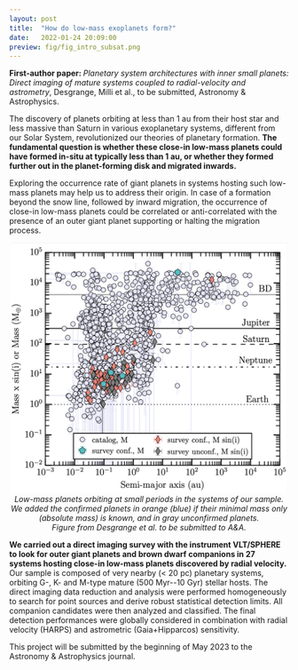```yaml
---
layout: post
title:  "How do low-mass exoplanets form?"
date:   2022-01-24 20:09:00
preview: fig/fig_intro_subsat.png
---
```



<b> First-author paper: </b> <i> Planetary system architectures with inner small planets: Direct imaging of mature systems coupled to radial-velocity and astrometry</i>, Desgrange, Milli et al., to be submitted, Astronomy & Astrophysics. 

The discovery of planets orbiting at less than 1 au from their host star and less massive than Saturn in various exoplanetary systems, different  from our Solar System, revolutionized our theories of planetary formation. <b>The fundamental question is whether these close-in low-mass planets could have formed in-situ at typically less than 1 au, or whether they formed further out in the planet-forming disk and migrated inwards. </b>
 
Exploring the occurrence rate of giant planets in systems hosting such low-mass planets may help us to address their origin. In case of a formation beyond the snow line, followed by inward migration, the occurrence of close-in low-mass planets could be correlated or anti-correlated with the presence of an outer giant planet supporting or halting the migration process. 

<p align="center">
<img src="/fig/fig_intro_subsat.png" width="500" height="450">
 <br>  <i> Low-mass planets orbiting at small periods in the systems of our sample. We added the confirmed planets in orange (blue) if  their minimal mass only (absolute mass) is known, and in gray unconfirmed planets.  <br> Figure from Desgrange et al. to be submitted to A&A. </i> <br>
</p>

<b>We carried out a direct imaging survey with the instrument VLT/SPHERE to look for outer giant planets and brown dwarf companions in 27 systems hosting close-in low-mass planets discovered by radial velocity.</b> Our sample is composed of very nearby (< 20 pc) planetary systems, orbiting G-, K- and M-type mature (500 Myr--10 Gyr) stellar hosts. The direct imaging data reduction and analysis were performed homogeneously to search for point sources and derive robust statistical detection limits. All companion candidates were then analyzed and classified. The final detection performances were globally considered in combination with radial velocity (HARPS) and astrometric (Gaia+Hipparcos) sensitivity. 

This project will be submitted by the beginning of May 2023 to the Astronomy & Astrophysics journal.
